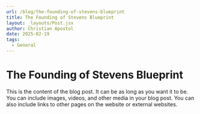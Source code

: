 ```yaml
---
url: /blog/the-founding-of-stevens-blueprint
title: The Founding of Stevens Blueprint
layout: _layouts/Post.jsx
author: Christian Apostol
date: 2025-02-19
tags:
  - General
---
```


# The Founding of Stevens Blueprint

This is the content of the blog post. It can be as long as you want it to be. You can include images, videos, and other media in your blog post. You can also include links to other pages on the website or external websites.